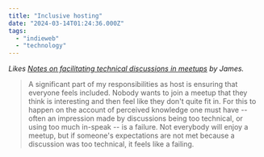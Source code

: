 ```yaml
---
title: "Inclusive hosting"
date: "2024-03-14T01:24:36.000Z"
tags: 
  - "indieweb"
  - "technology"
---
```


_Likes [Notes on facilitating technical discussions in meetups](https://jamesg.blog/2024/03/04/facilitating-technical-discussions/) by James._

> A significant part of my responsibilities as host is ensuring that everyone feels included. Nobody wants to join a meetup that they think is interesting and then feel like they don't quite fit in. For this to happen on the account of perceived knowledge one must have -- often an impression made by discussions being too technical, or using too much in-speak -- is a failure. Not everybody will enjoy a meetup, but if someone's expectations are not met because a discussion was too technical, it feels like a failing.
